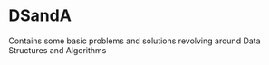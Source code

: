 # DSandA
Contains some basic problems and solutions revolving around Data Structures and Algorithms
